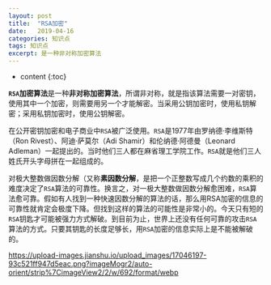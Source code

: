 ```yaml
---
layout: post
title:  "RSA加密"
date:   2019-04-16
categories: 知识点
tags: 知识点
excerpt: 是一种非对称加密算法
---
```


* content
{:toc}

**`RSA`加密算法**是一种**非对称加密算法**，所谓非对称，就是指该算法需要一对密钥，使用其中一个加密，则需要用另一个才能解密。当采用公钥加密时，使用私钥解密；采用私钥加密时，使用公钥解密。

在公开密钥加密和电子商业中`RSA`被广泛使用。`RSA`是1977年由罗纳德·李维斯特（Ron Rivest）、阿迪·萨莫尔（Adi Shamir）和伦纳德·阿德曼（Leonard Adleman）一起提出的。当时他们三人都在麻省理工学院工作。`RSA`就是他们三人姓氏开头字母拼在一起组成的。

对极大整数做因数分解（又称**素因数分解**，是把一个正整数写成几个约数的乘积的难度决定了`RSA`算法的可靠性。换言之，对一极大整数做因数分解愈困难，`RSA`算法愈可靠。假如有人找到一种快速因数分解的算法的话，那么用RSA加密的信息的可靠性就肯定会极度下降。但找到这样的算法的可能性是非常小的。今天只有短的`RSA`钥匙才可能被强力方式解破。到目前为止，世界上还没有任何可靠的攻击`RSA`算法的方式。只要其钥匙的长度足够长，用`RSA`加密的信息实际上是不能被解破的。

https://upload-images.jianshu.io/upload_images/17046197-93c521ff947d5eac.png?imageMogr2/auto-orient/strip%7CimageView2/2/w/692/format/webp








